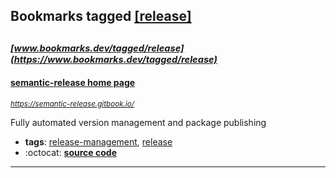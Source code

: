 ## Bookmarks tagged [[release]](https://www.bookmarks.dev?q=[release])

_<sup><sup>[www.bookmarks.dev/tagged/release](https://www.bookmarks.dev/tagged/release)</sup></sup>_
---
#### [semantic-release home page](https://semantic-release.gitbook.io/)
_<sup>https://semantic-release.gitbook.io/</sup>_

Fully automated version management and package publishing
* **tags**: [release-management](../tagged/release-management.md), [release](../tagged/release.md)
* :octocat: **[source code](https://github.com/semantic-release/semantic-release)**
---
